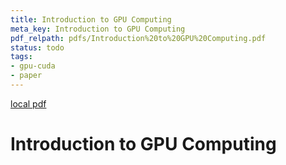 ```yaml
---
title: Introduction to GPU Computing
meta_key: Introduction to GPU Computing
pdf_relpath: pdfs/Introduction%20to%20GPU%20Computing.pdf
status: todo
tags:
- gpu-cuda
- paper
---
```


[local pdf](../../../pdfs/Introduction%20to%20GPU%20Computing.pdf)

# Introduction to GPU Computing
